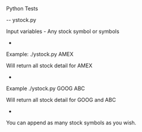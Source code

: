 Python Tests

--
ystock.py

Input variables - Any stock symbol or symbols

-

Example: ./ystock.py AMEX

Will return all stock detail for AMEX

-

Example ./ystock.py GOOG ABC

Will return all stock detail for GOOG and ABC

-

You can append as many stock symbols as you wish.